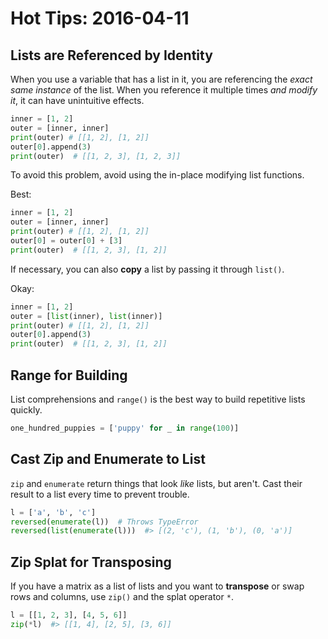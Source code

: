 # Hot Tips: 2016-04-11
## Lists are Referenced by Identity
When you use a variable that has a list in it, you are referencing the _exact same instance_ of the list.
When you reference it multiple times _and modify it_, it can have unintuitive effects.
```python
inner = [1, 2]
outer = [inner, inner]
print(outer) # [[1, 2], [1, 2]]
outer[0].append(3)
print(outer)  # [[1, 2, 3], [1, 2, 3]]
```

To avoid this problem, avoid using the in-place modifying list functions.

Best:
```python
inner = [1, 2]
outer = [inner, inner]
print(outer) # [[1, 2], [1, 2]]
outer[0] = outer[0] + [3]
print(outer)  # [[1, 2, 3], [1, 2]]
```

If necessary, you can also **copy** a list by passing it through `list()`.

Okay:
```python
inner = [1, 2]
outer = [list(inner), list(inner)]
print(outer) # [[1, 2], [1, 2]]
outer[0].append(3)
print(outer)  # [[1, 2, 3], [1, 2]]
```

## Range for Building
List comprehensions and `range()` is the best way to build repetitive lists quickly.

```python
one_hundred_puppies = ['puppy' for _ in range(100)]
```

## Cast Zip and Enumerate to List
`zip` and `enumerate` return things that look _like_ lists, but aren't.
Cast their result to a list every time to prevent trouble.

```python
l = ['a', 'b', 'c']
reversed(enumerate(l))  # Throws TypeError
reversed(list(enumerate(l)))  #> [(2, 'c'), (1, 'b'), (0, 'a')]
```

## Zip Splat for Transposing
If you have a matrix as a list of lists and you want to **transpose** or swap rows and columns, use `zip()` and the splat operator `*`.
```python
l = [[1, 2, 3], [4, 5, 6]]
zip(*l)  #> [[1, 4], [2, 5], [3, 6]]
```
